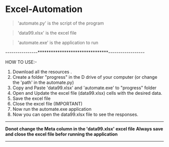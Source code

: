 # Excel-Automation

> 'automate.py' is the script of the program

> 'data99.xlsx' is the excel file

> 'automate.exe' is the application to run 

----------------********************************------------------

HOW TO USE:-
1) Download all the resources .
2) Create a folder "progress" in the D drive of your computer (or change the 'path' in the automate.py)
3) Copy and Paste 'data99.xlsx' and 'automate.exe' to "progress" folder
4) Open and Update the excel file (data99.xlsx) cells with the desired data.
5) Save the excel file
6) Close the excel file (IMPORTANT)
7) Now run the automate.exe application
8) Now you can open the data99.xlsx file to see the responses.
________________________________________________________________________

**Donot change the Meta column in the 'data99.xlsx' excel file**
**Always save and close the excel file befor running the application**
________________________________________________________________________

